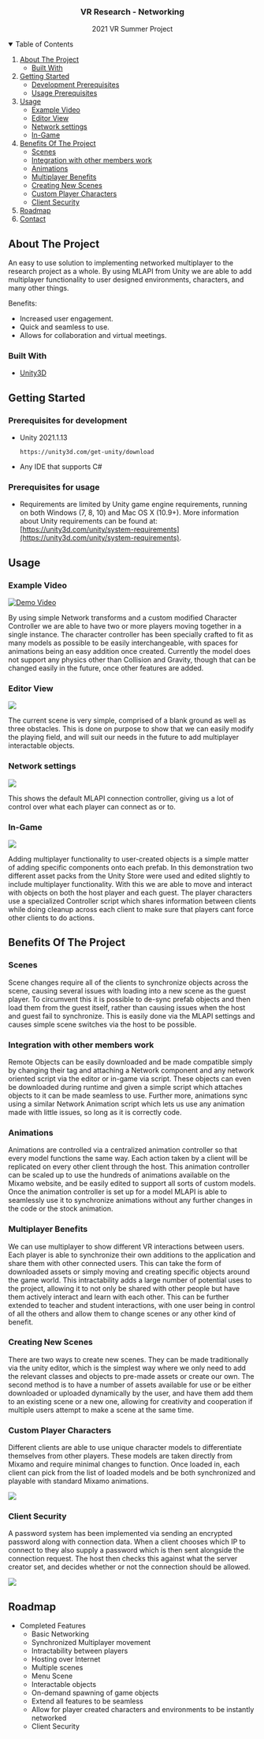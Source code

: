 



  <h3 align="center">VR Research - Networking</h3>

  <p align="center">
    2021 VR Summer Project 
    
<!-- TABLE OF CONTENTS -->
<details open="open">
  <summary>Table of Contents</summary>
  <ol>
    <li>
      <a href="#about-the-project">About The Project</a>
      <ul>
        <li><a href="#built-with">Built With</a></li>
      </ul>
    </li>
    <li>
      <a href="#getting-started">Getting Started</a>
      <ul>
        <li><a href="#Prerequisites for development">Development Prerequisites</a></li>
        <li><a href="#Prerequisites for usage">Usage Prerequisites</a></li>
      </ul>
    </li>
    <li>
	    <a href="#usage">Usage</a>
	 <ul>
        <li><a href="#Example Video">Example Video</a></li>
        <li><a href="#Editor View">Editor View</a></li>
        <li><a href="#Network settings">Network settings</a></li>
         <li><a href="#In-Game">In-Game</a></li>
      </ul>
    </li>
     <li>
	    <a href="#Benefits Of The Project">Benefits Of The Project</a>
	 <ul>
        <li><a href="#Scenes">Scenes</a></li>
        <li><a href="#Integration with other members work">Integration with other members work</a></li>
        <li><a href="#Animations">Animations</a></li>
        <li><a href="#Multiplayer Benefits">Multiplayer Benefits</a></li>
         <li><a href="#Creating New Scenes">Creating New Scenes</a></li>
         <li><a href="#Custom Player Characters">Custom Player Characters</a></li>
         <li><a href="#Client Security">Client Security</a></li>
      </ul>
    </li>
    <li><a href="#roadmap">Roadmap</a></li>
    <li><a href="#contact">Contact</a></li>
  </ol>
</details>
 


<!-- ABOUT THE PROJECT -->
## About The Project

An easy to use solution to implementing networked multiplayer to the research project as a whole. By using MLAPI from Unity we are able to add multiplayer functionality to user designed environments, characters, and many other things. 

Benefits:
* Increased user engagement.
* Quick and seamless to use.
* Allows for collaboration and virtual meetings. 


### Built With

* [Unity3D](https://unity.com/)



<!-- GETTING STARTED -->
## Getting Started



### Prerequisites for development

* Unity 2021.1.13
  ```
  https://unity3d.com/get-unity/download
  ```
* Any IDE that supports C#

### Prerequisites for usage
* Requirements are limited by Unity game engine requirements, running on both Windows (7, 8, 10) and Mac OS X (10.9+). More information about Unity requirements can be found at: [https://unity3d.com/unity/system-requirements](https://unity3d.com/unity/system-requirements).

<!-- USAGE EXAMPLES -->
## Usage

### Example Video

[![Demo Video](https://i.imgur.com/9JTDc1t.png)](https://www.youtube.com/watch?v=nxV61dMYrmI)

By using simple Network transforms and a custom modified Character Controller we are able to have two or more players moving together in a single instance. The character controller has been specially crafted to fit as many models as possible to be easily interchangeable, with spaces for animations being an easy addition once created. Currently the model does not support any physics other than Collision and Gravity, though that can be changed easily in the future, once other features are added. 

### Editor View 

![](https://i.imgur.com/AA6hz63.png?raw=true)

The current scene is very simple, comprised of a blank ground as well as three obstacles. This is done on purpose to show that we can easily modify the playing field, and will suit our needs in the future to add multiplayer interactable objects. 

### Network settings

![](https://i.imgur.com/0dqJdsl.png?raw=true)

This shows the default MLAPI connection controller, giving us a lot of control over what each player can connect as or to. 
### In-Game
![](https://i.imgur.com/mxhTfpS.png?raw=true)

Adding multiplayer functionality to user-created objects is a simple matter of adding specific components onto each prefab. In this demonstration two different asset packs from the Unity Store were used and edited slightly to include multiplayer functionality. With this we are able to move and interact with objects on both the host player and each guest. The player characters use a specialized Controller script which shares information between clients while doing cleanup across each client to make sure that players cant force other clients to do actions. 

## Benefits Of The Project 
### Scenes

Scene changes require all of the clients to synchronize objects across the scene, causing several issues with loading into a new scene as the guest player. To circumvent this it is possible to de-sync prefab objects and then load them from the guest itself, rather than causing issues when the host and guest fail to synchronize. This is easily done via the MLAPI settings and causes simple scene switches via the host to be possible. 

### Integration with other members work

Remote Objects can be easily downloaded and be made compatible simply by changing their tag and attaching a Network component and any network oriented script via the editor or in-game via script. These objects can even be downloaded during runtime and given a simple script which attaches objects to it can be made seamless to use.  Further more, animations sync using a similar Network Animation script which lets us use any animation made with little issues, so long as it is correctly code. 

### Animations

Animations are controlled via a centralized animation controller so that every model functions the same way. Each action taken by a client will be replicated on every other client through the host. This animation controller can be scaled up to use the hundreds of animations available on the Mixamo website, and be easily edited to support all sorts of custom models. Once the animation controller is set up for a model MLAPI is able to seamlessly use it to synchronize animations without any further changes in the code or the stock animation. 

### Multiplayer Benefits

We can use multiplayer to show different VR interactions between users. Each player is able to synchronize their own additions to the application and share them with other connected users. This can take the form of downloaded assets or simply moving and creating specific objects around the game world. This intractability adds a large number of potential uses to the project, allowing it to not only be shared with other people but have them actively interact and learn with each other. This can be further extended to teacher and student interactions, with one user being in control of all the others and allow them to change scenes or any other kind of benefit. 

### Creating New Scenes

There are two ways to create new scenes. They can be made traditionally via the unity editor, which is the simplest way where we only need to add the relevant classes and objects to pre-made assets or create our own. The second method is to have a number of assets available for use or be either downloaded or uploaded dynamically by the user, and have them add them to an existing scene or a new one, allowing for creativity and cooperation if multiple users attempt to make a scene at the same time. 

### Custom Player Characters

Different clients are able to use unique character models to differentiate themselves from other players. These models are taken directly from Mixamo and require minimal changes to function. Once loaded in, each client can pick from the list of loaded models and be both synchronized and playable with standard Mixamo animations. 

![](https://i.imgur.com/QdA77WB.png?raw=true)

### Client Security

A password system has been implemented via sending an encrypted password along with connection data. When a client chooses which IP to connect to they also supply a password which is then sent alongside the connection request. The host then checks this against what the server creator set, and decides whether or not the connection should be allowed. 

![](https://i.imgur.com/ekTOck0.png?raw=true)
<!-- ROADMAP -->
## Roadmap


* Completed Features
	* Basic Networking
	*  Synchronized Multiplayer movement
	* Intractability between players
	* Hosting over Internet 
	* Multiple scenes
	* Menu Scene
	* Interactable objects
	* On-demand spawning of game objects
	* Extend all features to be seamless
	* Allow for player created characters and environments to be instantly networked
	* Client Security